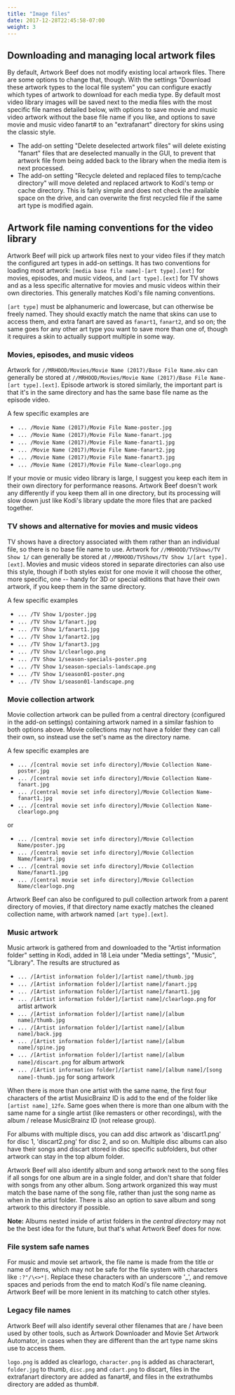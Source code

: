 ```yaml
---
title: "Image files"
date: 2017-12-28T22:45:58-07:00
weight: 3
---
```


## Downloading and managing local artwork files

By default, Artwork Beef does not modify existing local artwork files. There are some options
to change that, though. With the settings "Download these artwork types to the local file system"
you can configure exactly which types of artwork to download for each media type.
By default most video library images will be saved next to the media files
with the most specific file names detailed below, with options to save movie and music video artwork
without the base file name if you like, and options to save movie and music video fanart# to an
"extrafanart" directory for skins using the classic style.

- The add-on setting "Delete deselected artwork files" will delete existing "fanart" files that are
  deselected manually in the GUI, to prevent that artwork file from being added back to the library
  when the media item is next processed.
- The add-on setting "Recycle deleted and replaced files to temp/cache directory" will move
  deleted and replaced artwork to Kodi's temp or cache directory. This is fairly simple and
  does not check the available space on the drive, and can overwrite the first recycled file
  if the same art type is modified again.

## Artwork file naming conventions for the video library

Artwork Beef will pick up artwork files next to your video files if they match the
configured art types in add-on settings. It has two
conventions for loading most artwork: `[media base file name]-[art type].[ext]` for movies,
episodes, and music videos, and `[art type].[ext]` for TV shows and as a less specific alternative for
movies and music videos within their own directories. This generally matches Kodi's file naming conventions.

`[art type]` must be alphanumeric and lowercase, but can
otherwise be freely named. They should exactly match the name that skins can use to access
them, and extra fanart are saved as `fanart1`, `fanart2`, and so on; the same goes for any
other art type you want to save more than one of, though it requires a skin to actually support
multiple in some way.

### Movies, episodes, and music videos

Artwork for `//MRHOOD/Movies/Movie Name (2017)/Base File Name.mkv` can generally be stored at
`//MRHOOD/Movies/Movie Name (2017)/Base File Name-[art type].[ext]`. Episode artwork is stored similarly,
the important part is that it's in the same directory and has the same base file name as the episode video.

A few specific examples are

- `... /Movie Name (2017)/Movie File Name-poster.jpg`
- `... /Movie Name (2017)/Movie File Name-fanart.jpg`
- `... /Movie Name (2017)/Movie File Name-fanart1.jpg`
- `... /Movie Name (2017)/Movie File Name-fanart2.jpg`
- `... /Movie Name (2017)/Movie File Name-fanart3.jpg`
- `... /Movie Name (2017)/Movie File Name-clearlogo.png`

If your movie or music video library is large, I suggest you keep each item in their own directory
for performance reasons. Artwork Beef doesn't work any differently if you keep them all in one directory,
but its processing will slow down just like Kodi's library update the more files that are packed together.

### TV shows and alternative for movies and music videos

TV shows have a directory associated with them rather than an individual file, so there is no
base file name to use. Artwork for `//MRHOOD/TVShows/TV Show 1/` can generally be stored at
`//MRHOOD/TVShows/TV Show 1/[art type].[ext]`. Movies and music videos stored in separate directories
can also use this style, though if both styles exist for one movie it will choose the other,
more specific, one -- handy for 3D or special editions that have their own artwork, if you keep them
in the same directory.

A few specific examples

- `... /TV Show 1/poster.jpg`
- `... /TV Show 1/fanart.jpg`
- `... /TV Show 1/fanart1.jpg`
- `... /TV Show 1/fanart2.jpg`
- `... /TV Show 1/fanart3.jpg`
- `... /TV Show 1/clearlogo.png`
- `... /TV Show 1/season-specials-poster.png`
- `... /TV Show 1/season-specials-landscape.png`
- `... /TV Show 1/season01-poster.png`
- `... /TV Show 1/season01-landscape.png`

### Movie collection artwork

Movie collection artwork can be pulled from a central directory (configured in the add-on settings)
containing artwork named in a similar fashion to both options above.
Movie collections may not have a folder they can call their own,
so instead use the set's name as the directory name.

A few specific examples are

- `... /[central movie set info directory]/Movie Collection Name-poster.jpg`
- `... /[central movie set info directory]/Movie Collection Name-fanart.jpg`
- `... /[central movie set info directory]/Movie Collection Name-fanart1.jpg`
- `... /[central movie set info directory]/Movie Collection Name-clearlogo.png`

or

- `... /[central movie set info directory]/Movie Collection Name/poster.jpg`
- `... /[central movie set info directory]/Movie Collection Name/fanart.jpg`
- `... /[central movie set info directory]/Movie Collection Name/fanart1.jpg`
- `... /[central movie set info directory]/Movie Collection Name/clearlogo.png`

Artwork Beef can also be configured to pull collection artwork from a parent directory of movies,
if that directory name exactly matches the cleaned collection name, with artwork
named `[art type].[ext]`.

### Music artwork

Music artwork is gathered from and downloaded to the "Artist information folder" setting in Kodi,
added in 18 Leia under "Media settings", "Music", "Library". The results are structured as

- `... /[Artist information folder]/[artist name]/thumb.jpg`
- `... /[Artist information folder]/[artist name]/fanart.jpg`
- `... /[Artist information folder]/[artist name]/fanart1.jpg`
- `... /[Artist information folder]/[artist name]/clearlogo.png` for artist artwork
- `... /[Artist information folder]/[artist name]/[album name]/thumb.jpg`
- `... /[Artist information folder]/[artist name]/[album name]/back.jpg`
- `... /[Artist information folder]/[artist name]/[album name]/spine.jpg`
- `... /[Artist information folder]/[artist name]/[album name]/discart.png` for album artwork
- `... /[Artist information folder]/[artist name]/[album name]/[song name]-thumb.jpg` for song artwork

When there is more than one artist with the same name, the first four characters of the
artist MusicBrainz ID is add to the end of the folder like `[artist name]_12fe`. Same goes
when there is more than one album with the same name for a single artist (like remasters or
other recordings), with the album / release MusicBrainz ID (not release group).

For albums with multiple discs, you can add disc artwork as 'discart1.png' for disc 1, 'discart2.png'
for disc 2, and so on. Multiple disc albums can also have their songs and discart stored in disc specific
subfolders, but other artwork can stay in the top album folder.

Artwork Beef will also identify album and song artwork next to the song files if all songs for
one album are in a single folder, and don't share that folder with songs from any other album.
Song artwork organized this way must match the base name of the song file, rather than just the
song name as when in the artist folder. There is also an option to save album and song artwork
to this directory if possible.

**Note:** Albums nested inside of artist folders in the _central directory_ may not be the best
idea for the future, but that's what Artwork Beef does for now.

### File system safe names
For music and movie set artwork, the file name is made from the title or name of items, which
may not be safe for the file system with characters like `:?"/\<>*|`. Replace these characters
with an underscore '_', and remove spaces and periods from the end to match Kodi's file name cleaning.
Artwork Beef will be more lenient in its matching to catch other styles.

### Legacy file names

Artwork Beef will also identify several other filenames that are / have been used by other tools,
such as Artwork Downloader and Movie Set Artwork Automator,
in cases when they are different than the art type name skins use to access them.

`logo.png` is added as clearlogo, `character.png` is added as characterart, `folder.jpg` to thumb,
`disc.png` and `cdart.png` to discart, files in the extrafanart directory are added as fanart#,
and files in the extrathumbs directory are added as thumb#.
